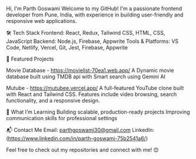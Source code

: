  Hi, I'm Parth Goswami
Welcome to my GitHub! I'm a passionate frontend developer from Pune, India, with experience in building user-friendly and responsive web applications.

🛠️ Tech Stack
Frontend: React, Redux, Tailwind CSS, HTML, CSS, JavaScript
Backend: Node.js, Firebase, Appwrite
Tools & Platforms: VS Code, Netlify, Vercel, Git, Jest, Firebase, Appwrite

🌟 Featured Projects

Movie Database - https://movielist-70ea1.web.app/
A Dynamic movie database built using TMDB api with Smart search using Gemini AI

Mutube - https://mutubee.vercel.app/ 
A full-featured YouTube clone built with React and Tailwind CSS. Features include video browsing, search functionality, and a responsive design.


🎯 What I’m Learning
Building scalable, production-ready projects
Improving communication skills for professional settings

📬 Contact Me
Email: parthgoswami30@gmail.com
LinkedIn: (https://www.linkedin.com/in/parth-goswami-75b2541a6/)

Feel free to check out my repositories and connect with me! 😊
